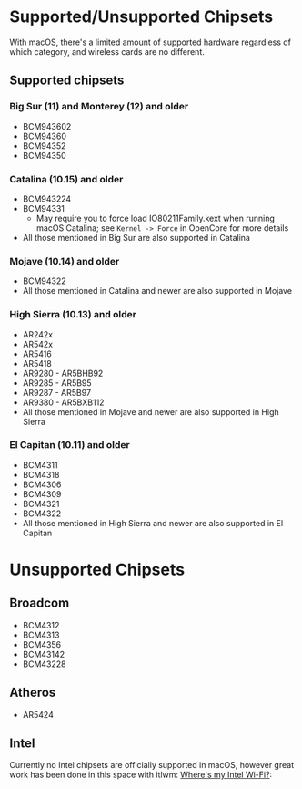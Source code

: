 # Supported/Unsupported Chipsets

With macOS, there's a limited amount of supported hardware regardless of which category, and wireless cards are no different.

## Supported chipsets

### Big Sur (11) and Monterey (12) and older

* BCM943602
* BCM94360
* BCM94352
* BCM94350

### Catalina (10.15) and older

* BCM943224
* BCM94331
  * May require you to force load IO80211Family.kext when running macOS Catalina; see `Kernel -> Force` in OpenCore for more details
* All those mentioned in Big Sur are also supported in Catalina

### Mojave (10.14) and older

* BCM94322
* All those mentioned in Catalina and newer are also supported in Mojave

### High Sierra (10.13) and older

* AR242x
* AR542x
* AR5416
* AR5418
* AR9280 - AR5BHB92
* AR9285 - AR5B95
* AR9287 - AR5B97
* AR9380 - AR5BXB112
* All those mentioned in Mojave and newer are also supported in High Sierra

### El Capitan (10.11) and older

* BCM4311
* BCM4318
* BCM4306
* BCM4309
* BCM4321
* BCM4322
* All those mentioned in High Sierra and newer are also supported in El Capitan

# Unsupported Chipsets

## Broadcom

* BCM4312
* BCM4313
* BCM4356
* BCM43142
* BCM43228

## Atheros

* AR5424

## Intel

Currently no Intel chipsets are officially supported in macOS, however great work has been done in this space with itlwm: [Where's my Intel Wi-Fi?](../misc/intel.md):
